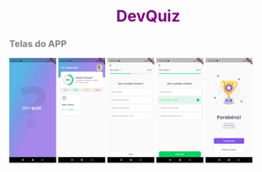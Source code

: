 <h1 style="color:purple" align="center"> DevQuiz</h1>
<div align="start" widht="800px" >
<h3 style="color:grey">Telas do APP</h3>
    <img src="/images/Splash.jpg" width="85px">
    <img src="/images/Home.jpg" width="85px">
    <img src="/images/Quiz.jpg" width="85px">
    <img src="/images/Quiz_question2.jpg" width="85px">
    <img src="/images/Quiz_result .jpg" width="85px">
</div>




